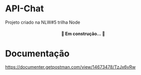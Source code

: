 # API-Chat

Projeto criado na NLW#5 trilha Node

<h4 align="center"> 
	🚧  Em construção...  🚧
</h4>

# Documentação

https://documenter.getpostman.com/view/14673478/TzJx6vRw
